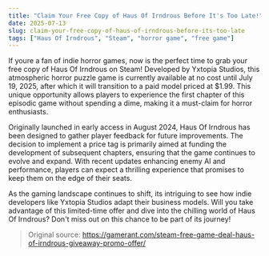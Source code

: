 ```yaml
---
title: "Claim Your Free Copy of Haus Of Irndrous Before It's Too Late!"
date: 2025-07-13
slug: claim-your-free-copy-of-haus-of-irndrous-before-its-too-late
tags: ["Haus Of Irndrous", "Steam", "horror game", "free game"]
---
```


If youre a fan of indie horror games, now is the perfect time to grab your free copy of Haus Of Irndrous on Steam! Developed by Yxtopia Studios, this atmospheric horror puzzle game is currently available at no cost until July 19, 2025, after which it will transition to a paid model priced at $1.99. This unique opportunity allows players to experience the first chapter of this episodic game without spending a dime, making it a must-claim for horror enthusiasts.

Originally launched in early access in August 2024, Haus Of Irndrous has been designed to gather player feedback for future improvements. The decision to implement a price tag is primarily aimed at funding the development of subsequent chapters, ensuring that the game continues to evolve and expand. With recent updates enhancing enemy AI and performance, players can expect a thrilling experience that promises to keep them on the edge of their seats.

As the gaming landscape continues to shift, its intriguing to see how indie developers like Yxtopia Studios adapt their business models. Will you take advantage of this limited-time offer and dive into the chilling world of Haus Of Irndrous? Don't miss out on this chance to be part of its journey!

> Original source: https://gamerant.com/steam-free-game-deal-haus-of-irndrous-giveaway-promo-offer/